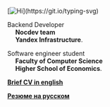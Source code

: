 [![Hi](https://readme-typing-svg.herokuapp.com?font=Fira+Code&weight=700&size=22&duration=1000&color=4761F7&background=2771FF1B&vCenter=true&multiline=true&repeat=false&width=435&height=70&lines=fmt.Println(%22hi!%22);defer+fmt.Println(%22bye!%22))](https://git.io/typing-svg)

Backend Developer <br/>
&emsp; **Nocdev team** <br/>
&emsp; **Yandex Infrastructure**.

Software engineer student <br/>
&emsp; **Faculty of Computer Science** <br/>
&emsp; **Higher School of Economics**.

[**Brief CV in english**](CV_simplified.pdf)

[**Резюме на русском**](Резюме.pdf)
